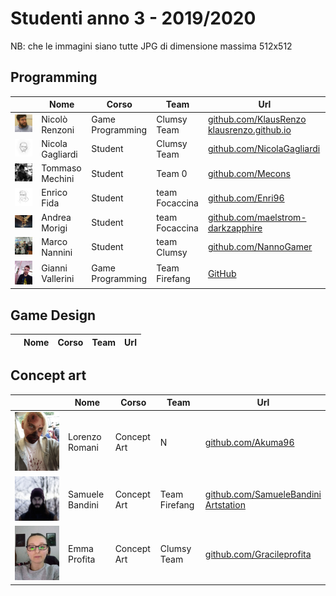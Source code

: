 # Studenti anno 3 - 2019/2020

NB: che le immagini siano tutte JPG di dimensione massima 512x512 

## Programming
|   | Nome | Corso | Team | Url |
|---|---|---|---|---|
|![](./NicoloRenzoni/profile_lr.jpg) | Nicolò Renzoni | Game Programming | Clumsy Team | [github.com/KlausRenzo](https://github.com/KlausRenzo)<br>[klausrenzo.github.io](https://klausrenzo.github.io)
|![](./Nicola_Gagliardi/N_G_Profilepic.jpg) | Nicola Gagliardi | Student | Clumsy Team | [github.com/NicolaGagliardi](https://github.com/NicolaGagliardi)|
|![](./Tommaso_Mechini/tommy.jpg) | Tommaso Mechini | Student | Team 0 | [github.com/Mecons](https://github.com/Mecons)|
|![](./Enrico_Fida/iooooooo.png) | Enrico Fida | Student | team Focaccina| [github.com/Enri96](https://github.com/Enri96)
|![](./Andrea_Morigi/pic.jpg) | Andrea Morigi | Student | team Focaccina| [github.com/maelstrom-darkzapphire](https://github.com/maelstrom-darkzapphire)
|![](./Marco_Nannini/profile_pic.jpg) | Marco Nannini | Student | team Clumsy| [github.com/NannoGamer](https://github.com/NannoGamer)
|![](./GianniVallerini/gianni_vallerini.jpg) | Gianni Vallerini | Game Programming | Team Firefang | [GitHub](github.com/gianni173)

## Game Design
|   | Nome | Corso | Team | Url |
|---|---|---|---|---|

## Concept art
|   | Nome | Corso | Team | Url |
|---|---|---|---|---|
|![](./Lorenzo_Romani/Photo.jpg) | Lorenzo Romani | Concept Art | N | [github.com/Akuma96](https://github.com/Akuma96)|
|![](./Samuele_Bandini/samuelebandini-pic.jpg) | Samuele Bandini | Concept Art | Team Firefang | [github.com/SamueleBandini](https://github.com/SamueleBandini)<br>[Artstation](https://www.artstation.com/samuelebandini)|
|![](./Emma_Profita/Profile_Picture.jpg) | Emma Profita | Concept Art | Clumsy Team | [github.com/Gracileprofita](https://github.com/Gracileprofita)|
